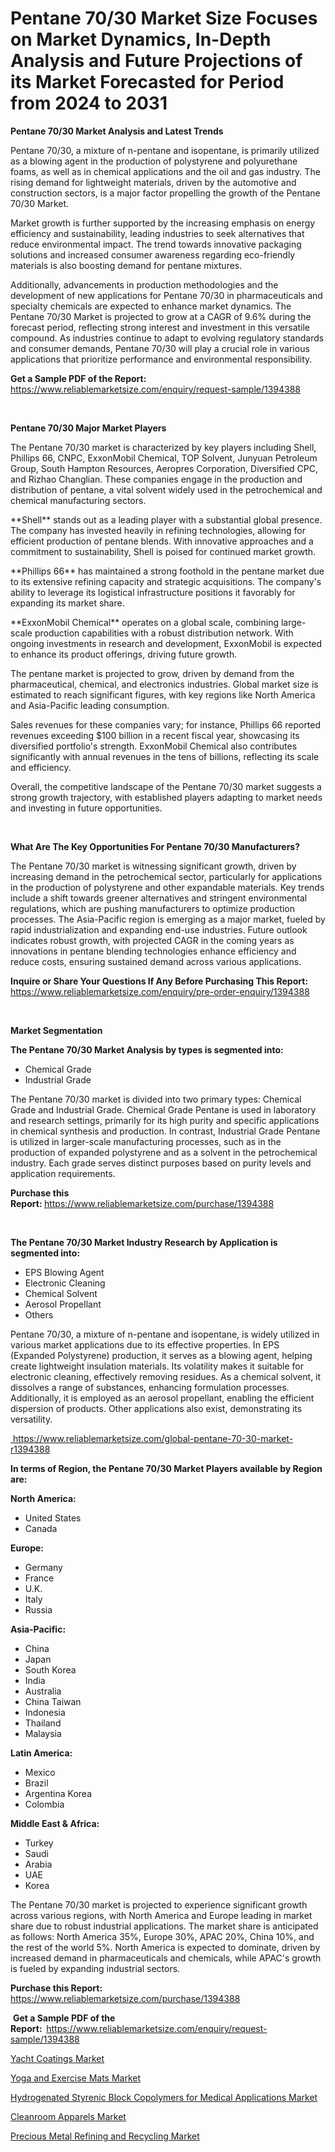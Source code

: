 <p><h1>Pentane 70/30 Market Size Focuses on Market Dynamics, In-Depth Analysis and Future Projections of its Market Forecasted for Period from 2024 to 2031</h1></p><p><strong>Pentane 70/30 Market Analysis and Latest Trends</strong></p>
<p><p>Pentane 70/30, a mixture of n-pentane and isopentane, is primarily utilized as a blowing agent in the production of polystyrene and polyurethane foams, as well as in chemical applications and the oil and gas industry. The rising demand for lightweight materials, driven by the automotive and construction sectors, is a major factor propelling the growth of the Pentane 70/30 Market. </p><p>Market growth is further supported by the increasing emphasis on energy efficiency and sustainability, leading industries to seek alternatives that reduce environmental impact. The trend towards innovative packaging solutions and increased consumer awareness regarding eco-friendly materials is also boosting demand for pentane mixtures. </p><p>Additionally, advancements in production methodologies and the development of new applications for Pentane 70/30 in pharmaceuticals and specialty chemicals are expected to enhance market dynamics. The Pentane 70/30 Market is projected to grow at a CAGR of 9.6% during the forecast period, reflecting strong interest and investment in this versatile compound. As industries continue to adapt to evolving regulatory standards and consumer demands, Pentane 70/30 will play a crucial role in various applications that prioritize performance and environmental responsibility.</p></p>
<p><strong>Get a Sample PDF of the Report:&nbsp;</strong> <a href="https://www.reliablemarketsize.com/enquiry/request-sample/1394388">https://www.reliablemarketsize.com/enquiry/request-sample/1394388</a></p>
<p>&nbsp;</p>
<p><strong>Pentane 70/30 Major Market Players</strong></p>
<p><p>The Pentane 70/30 market is characterized by key players including Shell, Phillips 66, CNPC, ExxonMobil Chemical, TOP Solvent, Junyuan Petroleum Group, South Hampton Resources, Aeropres Corporation, Diversified CPC, and Rizhao Changlian. These companies engage in the production and distribution of pentane, a vital solvent widely used in the petrochemical and chemical manufacturing sectors.</p><p>**Shell** stands out as a leading player with a substantial global presence. The company has invested heavily in refining technologies, allowing for efficient production of pentane blends. With innovative approaches and a commitment to sustainability, Shell is poised for continued market growth.</p><p>**Phillips 66** has maintained a strong foothold in the pentane market due to its extensive refining capacity and strategic acquisitions. The company's ability to leverage its logistical infrastructure positions it favorably for expanding its market share.</p><p>**ExxonMobil Chemical** operates on a global scale, combining large-scale production capabilities with a robust distribution network. With ongoing investments in research and development, ExxonMobil is expected to enhance its product offerings, driving future growth.</p><p>The pentane market is projected to grow, driven by demand from the pharmaceutical, chemical, and electronics industries. Global market size is estimated to reach significant figures, with key regions like North America and Asia-Pacific leading consumption.</p><p>Sales revenues for these companies vary; for instance, Phillips 66 reported revenues exceeding $100 billion in a recent fiscal year, showcasing its diversified portfolio's strength. ExxonMobil Chemical also contributes significantly with annual revenues in the tens of billions, reflecting its scale and efficiency.</p><p>Overall, the competitive landscape of the Pentane 70/30 market suggests a strong growth trajectory, with established players adapting to market needs and investing in future opportunities.</p></p>
<p>&nbsp;</p>
<p><strong>What Are The Key Opportunities For Pentane 70/30 Manufacturers?</strong></p>
<p><p>The Pentane 70/30 market is witnessing significant growth, driven by increasing demand in the petrochemical sector, particularly for applications in the production of polystyrene and other expandable materials. Key trends include a shift towards greener alternatives and stringent environmental regulations, which are pushing manufacturers to optimize production processes. The Asia-Pacific region is emerging as a major market, fueled by rapid industrialization and expanding end-use industries. Future outlook indicates robust growth, with projected CAGR in the coming years as innovations in pentane blending technologies enhance efficiency and reduce costs, ensuring sustained demand across various applications.</p></p>
<p><strong>Inquire or Share Your Questions If Any Before Purchasing This Report:</strong> <a href="https://www.reliablemarketsize.com/enquiry/pre-order-enquiry/1394388">https://www.reliablemarketsize.com/enquiry/pre-order-enquiry/1394388</a></p>
<p>&nbsp;</p>
<p><strong>Market Segmentation</strong></p>
<p><strong>The Pentane 70/30 Market Analysis by types is segmented into:</strong></p>
<p><ul><li>Chemical Grade</li><li>Industrial Grade</li></ul></p>
<p><p>The Pentane 70/30 market is divided into two primary types: Chemical Grade and Industrial Grade. Chemical Grade Pentane is used in laboratory and research settings, primarily for its high purity and specific applications in chemical synthesis and production. In contrast, Industrial Grade Pentane is utilized in larger-scale manufacturing processes, such as in the production of expanded polystyrene and as a solvent in the petrochemical industry. Each grade serves distinct purposes based on purity levels and application requirements.</p></p>
<p><strong>Purchase this Report:&nbsp;</strong><a href="https://www.reliablemarketsize.com/purchase/1394388">https://www.reliablemarketsize.com/purchase/1394388</a></p>
<p>&nbsp;</p>
<p><strong>The Pentane 70/30 Market Industry Research by Application is segmented into:</strong></p>
<p><ul><li>EPS Blowing Agent</li><li>Electronic Cleaning</li><li>Chemical Solvent</li><li>Aerosol Propellant</li><li>Others</li></ul></p>
<p><p>Pentane 70/30, a mixture of n-pentane and isopentane, is widely utilized in various market applications due to its effective properties. In EPS (Expanded Polystyrene) production, it serves as a blowing agent, helping create lightweight insulation materials. Its volatility makes it suitable for electronic cleaning, effectively removing residues. As a chemical solvent, it dissolves a range of substances, enhancing formulation processes. Additionally, it is employed as an aerosol propellant, enabling the efficient dispersion of products. Other applications also exist, demonstrating its versatility.</p></p>
<p><a href="https://www.reliablemarketsize.com/global-pentane-70-30-market-r1394388">&nbsp;https://www.reliablemarketsize.com/global-pentane-70-30-market-r1394388</a></p>
<p><strong>In terms of Region, the Pentane 70/30 Market Players available by Region are:</strong></p>
<p>
    <p> <strong> North America: </strong>
        <ul>
            <li>United States</li>
            <li>Canada</li>
        </ul>
        </p> 
    <p> <strong> Europe: </strong>
        <ul>
            <li>Germany</li>
            <li>France</li>
            <li>U.K.</li>
            <li>Italy</li>
            <li>Russia</li>
        </ul>
        </p> 
    <p> <strong> Asia-Pacific: </strong>
        <ul>
            <li>China</li>
            <li>Japan</li>
            <li>South Korea</li>
            <li>India</li>
            <li>Australia</li>
            <li>China Taiwan</li>
            <li>Indonesia</li>
            <li>Thailand</li>
            <li>Malaysia</li>
        </ul>
        </p> 
    <p> <strong> Latin America: </strong>
        <ul>
            <li>Mexico</li>
            <li>Brazil</li>
            <li>Argentina Korea</li>
            <li>Colombia</li>
        </ul>
        </p> 
    <p> <strong> Middle East & Africa: </strong>
        <ul>
            <li>Turkey</li>
            <li>Saudi</li>
            <li>Arabia</li>
            <li>UAE</li>
            <li>Korea</li>
        </ul>
    </p>
    </p>
<p><p>The Pentane 70/30 market is projected to experience significant growth across various regions, with North America and Europe leading in market share due to robust industrial applications. The market share is anticipated as follows: North America 35%, Europe 30%, APAC 20%, China 10%, and the rest of the world 5%. North America is expected to dominate, driven by increased demand in pharmaceuticals and chemicals, while APAC's growth is fueled by expanding industrial sectors.</p></p>
<p><strong>Purchase this Report: </strong><a href="https://www.reliablemarketsize.com/purchase/1394388">https://www.reliablemarketsize.com/purchase/1394388</a></p>
<p>&nbsp;<strong>Get a Sample PDF of the Report:&nbsp;&nbsp;</strong><a href="https://www.reliablemarketsize.com/enquiry/request-sample/1394388">https://www.reliablemarketsize.com/enquiry/request-sample/1394388</a></p>
<p><strong></strong></p>
<p><p><a href="https://www.linkedin.com/pulse/emerging-opportunities-challenges-global-yacht-coatings-hp7af?trackingId=88rBIY67TBKFtvs77C%2BHjg%3D%3D">Yacht Coatings Market</a></p><p><a href="https://www.linkedin.com/pulse/yoga-exercise-mats-industry-forecast-market-shifts-strategic-rkkhf?trackingId=V8xvmUuZReeXHoz05CMhSQ%3D%3D">Yoga and Exercise Mats Market</a></p><p><a href="https://issuu.com/reportprime-2/docs/hydrogenated-styrenic-block-copolym_c3bb1c3e467be2">Hydrogenated Styrenic Block Copolymers for Medical Applications Market</a></p><p><a href="https://www.linkedin.com/pulse/cleanroom-apparels-market-global-insights-regional-analysis-dxnyf?trackingId=7GFrScS3Q0yOGA6HhISlaA%3D%3D">Cleanroom Apparels Market</a></p><p><a href="https://issuu.com/reportprime-2/docs/precious-metal-refining-and-recycli_3d2bd2127ece77">Precious Metal Refining and Recycling Market</a></p></p>